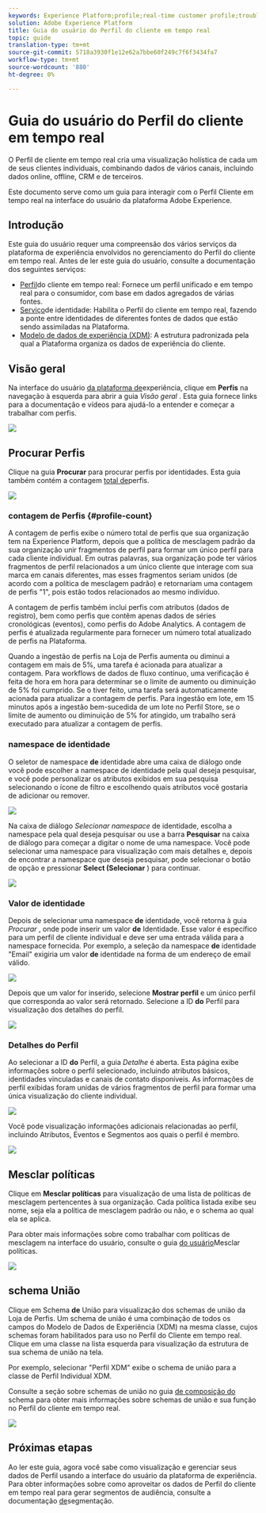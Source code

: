 ```yaml
---
keywords: Experience Platform;profile;real-time customer profile;troubleshooting;API
solution: Adobe Experience Platform
title: Guia do usuário do Perfil do cliente em tempo real
topic: guide
translation-type: tm+mt
source-git-commit: 5718a3930f1e12e62a7bbe60f249c7f6f3434fa7
workflow-type: tm+mt
source-wordcount: '880'
ht-degree: 0%

---
```



# Guia do usuário do Perfil do cliente em tempo real

O Perfil de cliente em tempo real cria uma visualização holística de cada um de seus clientes individuais, combinando dados de vários canais, incluindo dados online, offline, CRM e de terceiros.

Este documento serve como um guia para interagir com o Perfil Cliente em tempo real na interface do usuário da plataforma Adobe Experience.

## Introdução

Este guia do usuário requer uma compreensão dos vários serviços da plataforma de experiência envolvidos no gerenciamento do Perfil do cliente em tempo real. Antes de ler este guia do usuário, consulte a documentação dos seguintes serviços:

* [Perfil](../home.md)do cliente em tempo real: Fornece um perfil unificado e em tempo real para o consumidor, com base em dados agregados de várias fontes.
* [Serviço](../../identity-service/home.md)de identidade: Habilita o Perfil do cliente em tempo real, fazendo a ponte entre identidades de diferentes fontes de dados que estão sendo assimiladas na Plataforma.
* [Modelo de dados de experiência (XDM)](../../xdm/home.md): A estrutura padronizada pela qual a Plataforma organiza os dados de experiência do cliente.

## Visão geral

Na interface do usuário [da plataforma de](http://platform.adobe.com)experiência, clique em **Perfis** na navegação à esquerda para abrir a guia _Visão geral_ . Esta guia fornece links para a documentação e vídeos para ajudá-lo a entender e começar a trabalhar com perfis.

![](../images/user-guide/profiles-overview.png)

## Procurar Perfis

Clique na guia **Procurar** para procurar perfis por identidades. Esta guia também contém a contagem [total de](#profile-count)perfis.

![](../images/user-guide/profiles-browse.png)

### contagem de Perfis {#profile-count}

A contagem de perfis exibe o número total de perfis que sua organização tem na Experience Platform, depois que a política de mesclagem padrão da sua organização unir fragmentos de perfil para formar um único perfil para cada cliente individual. Em outras palavras, sua organização pode ter vários fragmentos de perfil relacionados a um único cliente que interage com sua marca em canais diferentes, mas esses fragmentos seriam unidos (de acordo com a política de mesclagem padrão) e retornariam uma contagem de perfis &quot;1&quot;, pois estão todos relacionados ao mesmo indivíduo.

A contagem de perfis também inclui perfis com atributos (dados de registro), bem como perfis que contêm apenas dados de séries cronológicas (eventos), como perfis do Adobe Analytics. A contagem de perfis é atualizada regularmente para fornecer um número total atualizado de perfis na Plataforma.

Quando a ingestão de perfis na Loja de Perfis aumenta ou diminui a contagem em mais de 5%, uma tarefa é acionada para atualizar a contagem. Para workflows de dados de fluxo contínuo, uma verificação é feita de hora em hora para determinar se o limite de aumento ou diminuição de 5% foi cumprido. Se o tiver feito, uma tarefa será automaticamente acionada para atualizar a contagem de perfis. Para ingestão em lote, em 15 minutos após a ingestão bem-sucedida de um lote no Perfil Store, se o limite de aumento ou diminuição de 5% for atingido, um trabalho será executado para atualizar a contagem de perfis.

### namespace de identidade

O seletor de namespace **de** identidade abre uma caixa de diálogo onde você pode escolher a namespace de identidade pela qual deseja pesquisar, e você pode personalizar os atributos exibidos em sua pesquisa selecionando o ícone de filtro e escolhendo quais atributos você gostaria de adicionar ou remover.

![](../images/user-guide/profiles-search-filter.png)

Na caixa de diálogo *Selecionar namespace* de identidade, escolha a namespace pela qual deseja pesquisar ou use a barra **Pesquisar** na caixa de diálogo para começar a digitar o nome de uma namespace. Você pode selecionar uma namespace para visualização com mais detalhes e, depois de encontrar a namespace que deseja pesquisar, pode selecionar o botão de opção e pressionar **Select (Selecionar** ) para continuar.

![](../images/user-guide/profiles-select-identity-namespace.png)

### Valor de identidade

Depois de selecionar uma namespace **de** identidade, você retorna à guia *Procurar* , onde pode inserir um valor **de** Identidade. Esse valor é específico para um perfil de cliente individual e deve ser uma entrada válida para a namespace fornecida. Por exemplo, a seleção da namespace **de** identidade &quot;Email&quot; exigiria um valor **de** identidade na forma de um endereço de email válido.

![](../images/user-guide/profiles-show-profile.png)

Depois que um valor for inserido, selecione **Mostrar perfil** e um único perfil que corresponda ao valor será retornado. Selecione a ID **do** Perfil para visualização dos detalhes do perfil.

![](../images/user-guide/profiles-display-profile.png)

### Detalhes do Perfil

Ao selecionar a ID **do** Perfil, a guia _Detalhe_ é aberta. Esta página exibe informações sobre o perfil selecionado, incluindo atributos básicos, identidades vinculadas e canais de contato disponíveis. As informações de perfil exibidas foram unidas de vários fragmentos de perfil para formar uma única visualização do cliente individual.

![](../images/user-guide/profiles-profile-detail.png)

Você pode visualização informações adicionais relacionadas ao perfil, incluindo Atributos, Eventos e Segmentos aos quais o perfil é membro.

![](../images/user-guide/profiles-attributes-events-segments.png)

## Mesclar políticas

Clique em **Mesclar políticas** para visualização de uma lista de políticas de mesclagem pertencentes à sua organização. Cada política listada exibe seu nome, seja ela a política de mesclagem padrão ou não, e o schema ao qual ela se aplica.

Para obter mais informações sobre como trabalhar com políticas de mesclagem na interface do usuário, consulte o guia [do usuário](merge-policies.md)Mesclar políticas.

![](../images/user-guide/profiles-merge-policies.png)

## schema União

Clique em Schema **de** União para visualização dos schemas de união da Loja de Perfis. Um schema de união é uma combinação de todos os campos do Modelo de Dados de Experiência (XDM) na mesma classe, cujos schemas foram habilitados para uso no Perfil do Cliente em tempo real. Clique em uma classe na lista esquerda para visualização da estrutura de sua schema de união na tela.

Por exemplo, selecionar &quot;Perfil XDM&quot; exibe o schema de união para a classe de Perfil Individual XDM.

Consulte a seção sobre schemas de união no guia [de composição do](../../xdm/schema/composition.md) schema para obter mais informações sobre schemas de união e sua função no Perfil do cliente em tempo real.

![](../images/user-guide/profiles-union-schema.png)

## Próximas etapas

Ao ler este guia, agora você sabe como visualização e gerenciar seus dados de Perfil usando a interface do usuário da plataforma de experiência. Para obter informações sobre como aproveitar os dados de Perfil do cliente em tempo real para gerar segmentos de audiência, consulte a documentação [de](../../segmentation/home.md)segmentação.